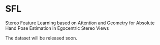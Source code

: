 # SFL
Stereo Feature Learning based on Attention and Geometry for Absolute Hand Pose Estimation in Egocentric Stereo Views

The dataset will be released soon.
